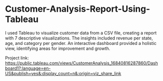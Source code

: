 # Customer-Analysis-Report-Using-Tableau
I used Tableau to visualize customer data from a CSV file, creating a report with 7 descriptive visualizations. The insights included revenue per state, age, and category per gender. An interactive dashboard provided a holistic view, identifying areas for improvement and growth.

Project link: https://public.tableau.com/views/CustomerAnalysis_16840816287860/Dashboard1?:language=en-US&publish=yes&:display_count=n&:origin=viz_share_link
